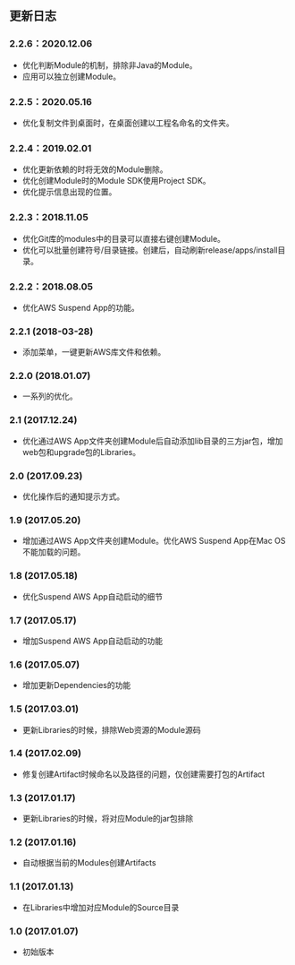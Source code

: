 ## 更新日志 

### 2.2.6：2020.12.06

* 优化判断Module的机制，排除非Java的Module。
* 应用可以独立创建Module。

### 2.2.5：2020.05.16

* 优化复制文件到桌面时，在桌面创建以工程名命名的文件夹。

### 2.2.4：2019.02.01

* 优化更新依赖的时将无效的Module删除。
* 优化创建Module时的Module SDK使用Project SDK。
* 优化提示信息出现的位置。

### 2.2.3：2018.11.05

* 优化Git库的modules中的目录可以直接右键创建Module。
* 优化可以批量创建符号/目录链接。创建后，自动刷新release/apps/install目录。

### 2.2.2：2018.08.05

* 优化AWS Suspend App的功能。

### 2.2.1 (2018-03-28)

* 添加菜单，一键更新AWS库文件和依赖。<br/>

### 2.2.0 (2018.01.07)

* 一系列的优化。

### 2.1 (2017.12.24)

* 优化通过AWS App文件夹创建Module后自动添加lib目录的三方jar包，增加web包和upgrade包的Libraries。

### 2.0 (2017.09.23)

* 优化操作后的通知提示方式。

### 1.9 (2017.05.20)

* 增加通过AWS App文件夹创建Module。优化AWS Suspend App在Mac OS不能加载的问题。

### 1.8 (2017.05.18)

* 优化Suspend AWS App自动启动的细节

### 1.7 (2017.05.17)

* 增加Suspend AWS App自动启动的功能

### 1.6 (2017.05.07)

* 增加更新Dependencies的功能

### 1.5 (2017.03.01)

* 更新Libraries的时候，排除Web资源的Module源码

### 1.4 (2017.02.09)

* 修复创建Artifact时候命名以及路径的问题，仅创建需要打包的Artifact

### 1.3 (2017.01.17)

* 更新Libraries的时候，将对应Module的jar包排除

### 1.2 (2017.01.16)

* 自动根据当前的Modules创建Artifacts

### 1.1 (2017.01.13)

* 在Libraries中增加对应Module的Source目录

### 1.0 (2017.01.07)

* 初始版本
